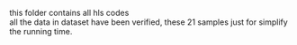 this folder contains all hls codes\
all the data in dataset have been verified, these 21 samples just for simplify the running time.
